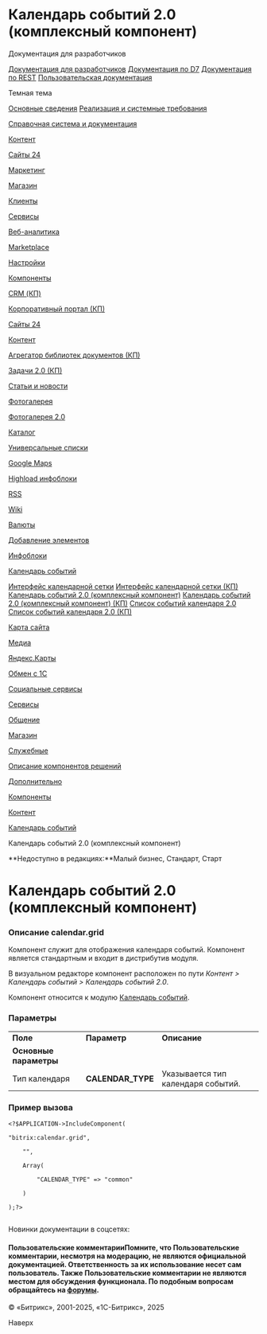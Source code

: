 # Календарь событий 2.0 (комплексный компонент)

Документация для разработчиков

[Документация для разработчиков](https://dev.1c-bitrix.ru/api_help/)
[Документация по D7](https://dev.1c-bitrix.ru/api_d7/)
[Документация по REST](https://dev.1c-bitrix.ru/rest_help/)
[Пользовательская документация](https://dev.1c-bitrix.ru/user_help/)

Темная тема

[Основные сведения](/user_help/index.php)
[Реализация и системные требования](/user_help/reqintro.php)

[Справочная система и документация](/user_help/help/index.php)

[Контент](/user_help/content/index.php)

[Сайты 24](/user_help/sites24/index.php)

[Маркетинг](/user_help/marketing/index.php)

[Магазин](/user_help/store/index.php)

[Клиенты](/user_help/clients/index.php)

[Сервисы](/user_help/service/index.php)

[Веб-аналитика](/user_help/statistic/index.php)

[Marketplace](/user_help/marketplace/index.php)

[Настройки](/user_help/settings/index.php)

[Компоненты](/user_help/components/index.php)

[CRM (КП)](/user_help/components/crm/index.php)

[Корпоративный портал (КП)](/user_help/components/intranet/index.php)

[Сайты 24](/user_help/components/landing/index.php)

[Контент](/user_help/components/content/index.php)

[Агрегатор библиотек документов (КП)](/user_help/components/content/webdav/index.php)

[Задачи 2.0 (КП)](/user_help/components/content/tasks/index.php)

[Статьи и новости](/user_help/components/content/articles_and_news/index.php)

[Фотогалерея](/user_help/components/content/photogallery/index.php)

[Фотогалерея 2.0](/user_help/components/content/photogallery2/index.php)

[Каталог](/user_help/components/content/catalog/index.php)

[Универсальные списки](/user_help/components/content/lists/index.php)

[Google Maps](/user_help/components/content/google_maps/index.php)

[Highload инфоблоки](/user_help/components/content/highload/index.php)

[RSS](/user_help/components/content/rss/index.php)

[Wiki](/user_help/components/content/wiki/index.php)

[Валюты](/user_help/components/content/currency/index.php)

[Добавление элементов](/user_help/components/content/adding/index.php)

[Инфоблоки](/user_help/components/content/infoblocks/index.php)

[Календарь событий](/user_help/components/content/calendar/index.php)

[Интерфейс календарной сетки](/user_help/components/content/calendar/calendar_interface.php)
[Интерфейс календарной сетки (КП)](/user_help/components/content/calendar/calendar_interface_kp.php)
[Календарь событий 2.0 (комплексный компонент)](/user_help/components/content/calendar/calendar_2_0.php)
[Календарь событий 2.0 (комплексный компонент) (КП)](/user_help/components/content/calendar/calendar.php)
[Список событий календаря 2.0](/user_help/components/content/calendar/calendar_events_list.php)
[Список событий календаря 2.0 (КП)](/user_help/components/content/calendar/calendar_event_list.php)

[Карта сайта](/user_help/components/content/sitemap/index.php)

[Медиа](/user_help/components/content/media/index.php)

[Яндекс.Карты](/user_help/components/content/yandex_map/index.php)

[Обмен с 1С](/user_help/components/content/1c_exchange/index.php)

[Социальные сервисы](/user_help/components/content/social_services/index.php)

[Сервисы](/user_help/components/services/index.php)

[Общение](/user_help/components/obschenie/index.php)

[Магазин](/user_help/components/magazin/index.php)

[Служебные](/user_help/components/sluzhebnie/index.php)

[Описание компонентов решений](/user_help/description_decisions/index.php)

[Дополнительно](/user_help/additional/index.php)

[Компоненты](/user_help/components/index.php)

[Контент](/user_help/components/content/index.php)

[Календарь событий](/user_help/components/content/calendar/index.php)

Календарь событий 2.0 (комплексный компонент)

**Недоступно в редакциях:**Малый бизнес, Стандарт, Старт

# Календарь событий 2.0 (комплексный компонент)

### Описание **calendar.grid**

Компонент служит для отображения календаря событий. Компонент является стандартным и входит в дистрибутив модуля.

В визуальном редакторе компонент расположен по пути *Контент > Календарь событий > Календарь событий 2.0*.

Компонент относится к модулю [Календарь событий](/user_help/service/event_calendar/index.php).

### Параметры

|  |  |  |
| --- | --- | --- |
| **Поле** | **Параметр** | **Описание** |
| **Основные параметры** | | |
| Тип календаря | **CALENDAR\_TYPE** | Указывается тип календаря событий. |

### Пример вызова

```
<?$APPLICATION->IncludeComponent(
"bitrix:calendar.grid",
	"",
	Array(
		"CALENDAR_TYPE" => "common"
	)
);?>

```

Новинки документации в соцсетях:

#### Пользовательские комментарииПомните, что Пользовательские комментарии, несмотря на модерацию, не являются официальной документацией. Ответственность за их использование несет сам пользователь. Также Пользовательские комментарии не являются местом для обсуждения функционала. По подобным вопросам обращайтесь на [форумы](http://dev.1c-bitrix.ru/community/forums/group1/).

© «Битрикс», 2001-2025, «1С-Битрикс», 2025

Наверх